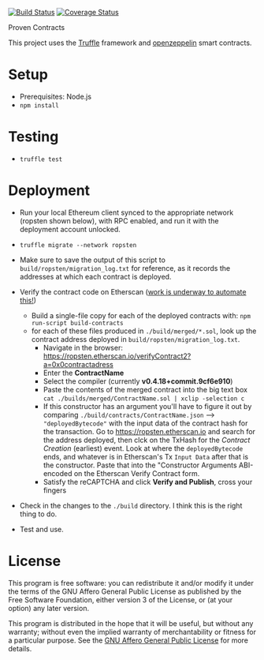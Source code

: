 [![Build Status](https://travis-ci.org/proven-systems/proven-eth.svg?branch=master)](https://travis-ci.org/proven-systems/proven-eth)
[![Coverage Status](https://coveralls.io/repos/github/proven-systems/proven-eth/badge.svg)](https://coveralls.io/github/proven-systems/proven-eth)

Proven Contracts

This project uses the [Truffle](http://truffleframework.com/) framework and [openzeppelin](https://openzeppelin.org/) smart contracts.

# Setup

* Prerequisites: Node.js
* `npm install`

# Testing

* `truffle test`

# Deployment

* Run your local Ethereum client synced to the appropriate network (ropsten shown below), with RPC enabled, and run it with the deployment account unlocked.
* `truffle migrate --network ropsten`
* Make sure to save the output of this script to `build/ropsten/migration_log.txt` for reference, as it records the addresses at which each contract is deployed.
* Verify the contract code on Etherscan ([work is underway to automate this!](https://github.com/trufflesuite/truffle/issues/564))
  * Build a single-file copy for each of the deployed contracts with: `npm run-script build-contracts` 
  * for each of these files produced in `./build/merged/*.sol`, look up the contract address deployed in `build/ropsten/migration_log.txt`.
    * Navigate in the browser: https://ropsten.etherscan.io/verifyContract2?a=0x0contractadress
    * Enter the **ContractName**
    * Select the compiler (currently **v0.4.18+commit.9cf6e910**)
    * Paste the contents of the merged contract into the big text box `cat ./builds/merged/ContractName.sol | xclip -selection c`
    * If this constructor has an argument you'll have to figure it out by comparing `./build/contracts/ContractName.json` —> `"deployedBytecode"` with the input data of the contract hash for the transaction.  Go to https://ropsten.etherscan.io and search for the address deployed, then clck on the TxHash for the *Contract Creation* (earliest) event. Look at where the `deployedBytecode` ends, and whatever is in Etherscan's Tx `Input Data` after that is the constructor. Paste that into the "Constructor Arguments ABI-encoded on the Etherscan Verify Contract form.
    * Satisfy the reCAPTCHA and click **Verify and Publish**, cross your fingers

* Check in the changes to the `./build` directory. I think this is the right thing to do.
* Test and use.


# License

This program is free software: you can redistribute it and/or modify it under the terms of the GNU Affero General Public License as published by the Free Software Foundation, either version 3 of the License, or (at your option) any later version.

This program is distributed in the hope that it will be useful, but without any warranty; without even the implied warranty of merchantability or fitness for a particular purpose.  See the [GNU Affero General Public License](http://www.gnu.org/licenses/agpl.html) for more details.

